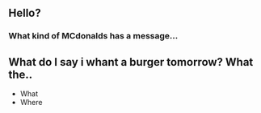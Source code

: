 ## Hello?

### What kind of MCdonalds has a message...
## What do I say i whant a burger tomorrow? What the..

- What
- Where
